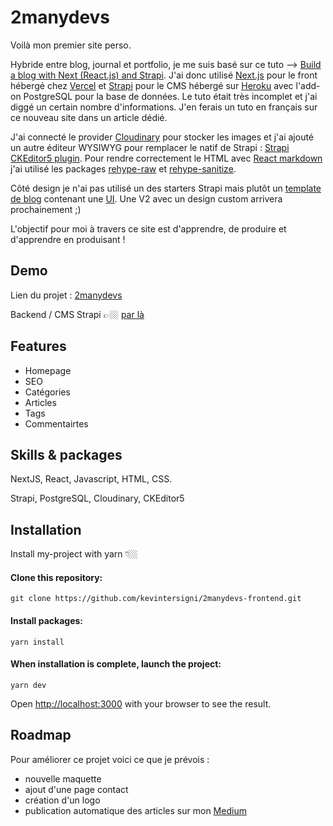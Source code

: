 
# 2manydevs


Voilà mon premier site perso.

Hybride entre blog, journal et portfolio, je me suis basé sur ce tuto --> [Build a blog with Next (React.js) and Strapi](https://strapi.io/blog/build-a-blog-with-next-react-js-strapi). J'ai donc utilisé [Next.js](https://nextjs.org/) pour le front hébergé chez [Vercel](https://vercel.com/) et [Strapi](https://strapi.io/) pour le CMS hébergé sur [Heroku](https://www.heroku.com/) avec l'add-on PostgreSQL pour la base de données. 
Le tuto était très incomplet et j'ai diggé un certain nombre d'informations. J'en ferais un tuto en français sur ce nouveau site dans un article dédié.

J'ai connecté le provider [Cloudinary](https://cloudinary.com/) pour stocker les images et j'ai ajouté un autre éditeur WYSIWYG pour remplacer le natif de Strapi : [Strapi CKEditor5 plugin](https://github.com/Roslovets-Inc/strapi-plugin-ckeditor5).
Pour rendre correctement le HTML avec [React markdown](https://github.com/remarkjs/react-markdown) j'ai utilisé les packages [rehype-raw](https://github.com/rehypejs/rehype-raw) et [rehype-sanitize](https://github.com/rehypejs/rehype-sanitize).

Côté design je n'ai pas utilisé un des starters Strapi mais plutôt un [template de blog](https://github.com/strapi/strapi-template-blog) contenant une [UI](https://getuikit.com/). Une V2 avec un design custom arrivera prochainement ;)

L'objectif pour moi à travers ce site est d'apprendre, de produire et d'apprendre en produisant !


## Demo

Lien du projet : <a href="https://2manydevs.com//" target="_blank">2manydevs</a>


Backend / CMS Strapi 👉🏼   [par là](https://github.com/kevintersigni/2manydevs-backend)


## Features

- Homepage
- SEO
- Catégories
- Articles
- Tags
- Commentairtes


## Skills & packages
NextJS, React, Javascript, HTML, CSS.

Strapi, PostgreSQL, Cloudinary, CKEditor5


## Installation

Install my-project with yarn 👇🏼

#### Clone this repository:

`git clone https://github.com/kevintersigni/2manydevs-frontend.git`

#### Install packages:

`yarn install`

#### When installation is complete, launch the project:

`yarn dev`


Open [http://localhost:3000](http://localhost:3000) with your browser to see the result.

## Roadmap

Pour améliorer ce projet voici ce que je prévois :

- nouvelle maquette
- ajout d'une page contact
- création d'un logo
- publication automatique des articles sur mon [Medium](https://medium.com/@kevin.tersigni)

